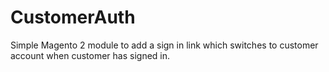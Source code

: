 # CustomerAuth
Simple Magento 2 module to add a sign in link which switches to customer account when customer has signed in.
